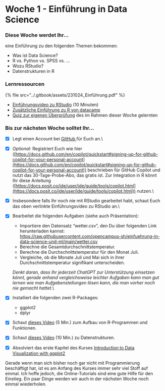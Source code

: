 # Woche 1 - Einführung in Data Science

### Diese Woche werdet Ihr...

eine Einführung zu den folgenden Themen bekommen:

* Was ist Data Science?&#x20;
* R vs. Python vs. SPSS vs. ...
* Wozu RStudio?
* Datenstrukturen in R

### Lernressourcen

{% file src="../.gitbook/assets/231024_Einführung.pdf" %}

* [Einführungsvideo zu RStudio](https://www.youtube.com/watch?v=tyvEHQszZJs) (10 Minuten)
* [Zusätzliche Einführung zu R von datacamp](https://www.datacamp.com/courses/free-introduction-to-r)
* [Quiz zur eigenen Überprüfung](https://forms.office.com/Pages/ResponsePage.aspx?id=o8B0DUIn4UCcYfg2EvvW945sLsRCRj5HsCC5DsYMVPZUNktUU0NRWUFNR1kzS0RDTjVUVVhPTEZZNC4u) des im Rahmen dieser Woche gelernten

### Bis zur nächsten Woche solltet Ihr...

* [x] Legt einen Account bei [GitHub ](https://github.com/join?ref\_cta=Sign+up\&ref\_loc=header+logged+out\&ref\_page=%2F\&source=header-home)für Euch an.\

* [x] _Optional:_ Registriert Euch wie hier ([https://docs.github.com/en/copilot/quickstart#signing-up-for-github-copilot-for-your-personal-account](https://docs.github.com/en/copilot/quickstart#signing-up-for-github-copilot-for-your-personal-account)) beschrieben für GitHub Copilot und nutzt das 30-Tage-Probe-Abo, das gratis ist. Zur Integration in R könnt Ihr diese Anleitung ([https://docs.posit.co/ide/user/ide/guide/tools/copilot.html](https://docs.posit.co/ide/user/ide/guide/tools/copilot.html)) nutzen.\

* [x] Insbesondere falls Ihr noch nie mit RStudio gearbeitet habt, schaut Euch das oben verlinkte Einführungsvideo zu RStudio an.\

*   [x] Bearbeitet die folgenden Aufgaben (siehe auch Präsentation):

    * Importiere den Datensatz “wetter.csv”, den Du über folgenden Link herunterladen kannst:\
      https://raw.githubusercontent.com/opencampus-sh/einfuehrung-in-data-science-und-ml/main/wetter.csv
    * Berechne die Gesamtdurchschnittstemperatur.
    * Berechne die Durchschnittstemperatur für den Monat Juli.
    * Vergleiche, ob die Monate Juli und Mai sich in ihrer Durchschnittstemperatur signifikant unterscheiden.

    _Denkt daran, dass Ihr jederzeit ChatGPT zur Unterstützung einsetzen könnt, gerade anhand vergleichsweise leichter Aufgaben kann man gut lernen wie man Aufgabenstellungen lösen kann, die man vorher noch nie gemacht hattet._\

* [x] Installiert die folgenden zwei R-Packages:
  * ggplot2
  * dplyr
* [x] Schaut [dieses Video](https://vimeo.com/819406301?share=copy) (5 Min.) zum Aufbau von R-Programmen und Funktionen.
* [x] Schaut [dieses Video](https://vimeo.com/819428195?share=copy) (10 Min.) zu Datenstrukturen.
* [x] Absolviert das erste Kapitel des Kurses [Introduction to Data Visualization with ggplot2](https://campus.datacamp.com/courses/data-visualization-with-ggplot2-1)

Gerade wenn man sich bisher noch gar nicht mit Programmierung beschäftigt hat, ist es am Anfang des Kurses immer sehr viel Stoff auf einmal. Ich hoffe jedoch, die Online-Tutorials sind eine gute Hilfe für den Einstieg. Ein paar Dinge werden wir auch in der nächsten Woche noch einmal wiederholen.

